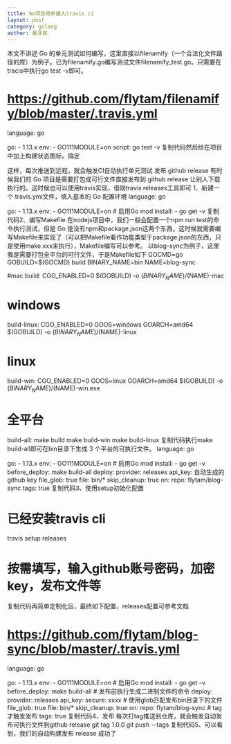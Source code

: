 ```yaml
---
title: Go项目简单接入travis ci
layout: post
category: golang
author: 夏泽民
---
```

本文不讲述 Go 的单元测试如何编写，这里直接以filenamify（一个合法化文件路径的库）为例子。已为filenamify.go编写测试文件filenamify_test.go。只需要在tracis中执行go test -v即可。
# https://github.com/flytam/filenamify/blob/master/.travis.yml
language: go

go:
    - 1.13.x
env:
    - GO111MODULE=on
script: go test -v
复制代码然后给在项目中加上构建状态图标。搞定
<!-- more -->
这样，每次推送到远程，就会触发CI自动执行单元测试
发布 github release
有时候我们的 Go 项目是需要打包成可行文件直接发布到 github release 让别人下载执行的。这时候也可以使用travis实现，借助travis releases工具即可
1、新建一个.travis.yml文件，填入基本的 Go 配置环境
language: go

go:
    - 1.13.x
env:
    - GO111MODULE=on # 启用Go mod
install:
    - go get -v
复制代码2、编写Makefile
在nodejs项目中，我们一般会配置一个npm run test的命令执行测试，但是 Go 是没有npm和package.json这两个东西，这时候就需要编写Makefile来实现了（可以把Makefile看作功能类型于package.json的东西，只是使用make xxx来执行），Makefile编写可以参考。
以blog-sync为例子，这里我是需要打包全平台的可行文件，于是Makefile如下
GOCMD=go
GOBUILD=$(GOCMD) build
BINARY_NAME=bin
NAME=blog-sync

#mac
build:
	CGO_ENABLED=0 $(GOBUILD) -o $(BINARY_NAME)/$(NAME)-mac
# windows
build-linux:
	CGO_ENABLED=0 GOOS=windows GOARCH=amd64 $(GOBUILD) -o $(BINARY_NAME)/$(NAME)-linux
# linux
build-win:
	CGO_ENABLED=0 GOOS=linux GOARCH=amd64 $(GOBUILD) -o $(BINARY_NAME)/$(NAME)-win.exe
# 全平台
build-all:
	make build
	make build-win
	make build-linux
复制代码执行make build-all即可在bin目录下生成 3 个平台的可执行文件。
language: go

go:
    - 1.13.x
env:
    - GO111MODULE=on # 启用Go mod
install:
    - go get -v
before_deploy: make build-all
deploy:
    provider: releases
    api_key: 自动生成的github key
    file_glob: true
    file: bin/*
    skip_cleanup: true
    on:
        repo: flytam/blog-sync
        tags: true
复制代码3、使用setup初始化配置
# 已经安装travis cli
travis setup releases
# 按需填写，输入github账号密码，加密key，发布文件等
复制代码再简单定制化后，最终如下配置，releases配置可参考文档
# https://github.com/flytam/blog-sync/blob/master/.travis.yml
language: go

go:
    - 1.13.x
env:
    - GO111MODULE=on # 启用Go mod
install:
    - go get -v
before_deploy: make build-all # 发布前执行生成二进制文件的命令
deploy:
    provider: releases
    api_key:
        secure: xxxx
    # 使用glob匹配发布bin目录下的文件
    file_glob: true
    file: bin/*
    skip_cleanup: true
    on:
        repo: flytam/blog-sync
        # tag才触发发布
        tags: true
复制代码4、发布
每次打tag推送到仓库，就会触发自动发布可执行文件到github release
git tag 1.0.0
git push --tags
复制代码5、可以看到，我们的自动构建发布 release 成功了